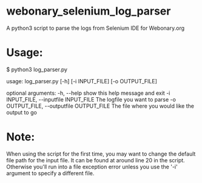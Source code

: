 # webonary_selenium_log_parser
A python3 script to parse the logs from Selenium IDE for Webonary.org

# Usage:
$ python3 log_parser.py

usage: log_parser.py [-h] [-i INPUT_FILE] [-o OUTPUT_FILE]

optional arguments:
  -h, --help            show this help message and exit
  -i INPUT_FILE, --inputfile INPUT_FILE
                        The logfile you want to parse
  -o OUTPUT_FILE, --outputfile OUTPUT_FILE
                        The file where you would like the output to go
                        
# Note:
When using the script for the first time, you may want to change the default file path for the input file. It can be found at around line 20 in the script. Otherwise you'll run into a file exception error unless you use the '-i' argument to specify a different file.
